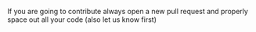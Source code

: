 If you are going to contribute always open a new pull request and properly space out all your code
(also let us know first)
